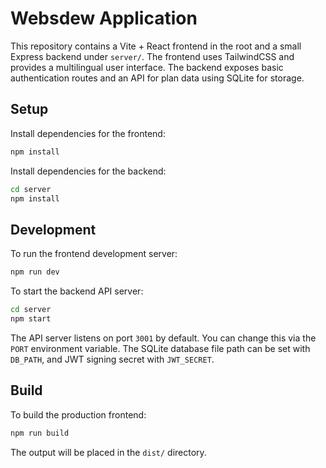 # Websdew Application

This repository contains a Vite + React frontend in the root and a small Express backend under `server/`. The frontend uses TailwindCSS and provides a multilingual user interface. The backend exposes basic authentication routes and an API for plan data using SQLite for storage.

## Setup

Install dependencies for the frontend:

```bash
npm install
```

Install dependencies for the backend:

```bash
cd server
npm install
```

## Development

To run the frontend development server:

```bash
npm run dev
```

To start the backend API server:

```bash
cd server
npm start
```

The API server listens on port `3001` by default. You can change this via the `PORT` environment variable. The SQLite database file path can be set with `DB_PATH`, and JWT signing secret with `JWT_SECRET`.

## Build

To build the production frontend:

```bash
npm run build
```

The output will be placed in the `dist/` directory.

